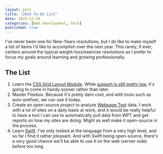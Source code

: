 ```yaml
---
layout: post
title: "2016 To-Do List"
date: 2015-12-28
categories: [Web Development, Tech]
published: true
---
```

I've never been one for New-Years resolutions, but I do like to make myself a list of items I'd like to accomplish over the next year. This rarely, if ever, centers around the typical weight-loss/exercise resolutions as I prefer to focus my goals around learning and growing professionally.<!-- more -->

## The List

1. Learn the [CSS Grid Layout Module](http://www.w3.org/TR/css3-grid-layout/). While [support is still pretty low](http://caniuse.com/#feat=css-grid), it's going to come in handy sooner rather than later.
2. Master Flexbox. Because it's pretty darn cool, and with tools such as auto-prefixer, we can use it today.
3. Create an open-source project to analyze [Webpage Test](http://www.webpagetest.org/) data. I work with a lot of sites on a daily basis at work, and it would be really helpful to have a tool I can use to automatically pull data from WPT and get reports on how my sites are doing. Might as well make it open-source in the process.
4. Learn [Swift](https://github.com/apple/swift). I've only looked at the language from a very high level, and so far I find it rather pleasant. And with Swift being open-source, there's a very good chance we'll be able to use it on the web (server-side) before too long.